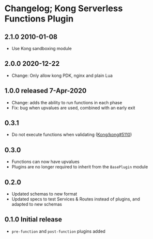 # Changelog; Kong Serverless Functions Plugin

## 2.1.0 2010-01-08

- Use Kong sandboxing module

## 2.0.0 2020-12-22

- Change: Only allow kong PDK, nginx and plain Lua

## 1.0.0 released 7-Apr-2020

- Change: adds the ability to run functions in each phase
- Fix: bug when upvalues are used, combined with an early exit

## 0.3.1

- Do not execute functions when validating ([Kong/kong#5110](https://github.com/Kong/kong/issues/5110))

## 0.3.0

- Functions can now have upvalues
- Plugins are no longer required to inherit from the `BasePlugin` module

## 0.2.0

- Updated schemas to new format
- Updated specs to test Services & Routes instead of plugins, and adapted to new schemas

## 0.1.0 Initial release

- `pre-function` and `post-function` plugins added
